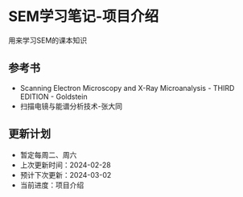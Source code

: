# SEM学习笔记-项目介绍

用来学习SEM的课本知识

## 参考书

* Scanning Electron Microscopy and X-Ray Microanalysis - THIRD EDITION - Goldstein
* 扫描电镜与能谱分析技术-张大同

## 更新计划

- 暂定每周二、周六
- 上次更新时间：2024-02-28
- 预计下次更新：2024-03-02
- 当前进度：项目介绍

